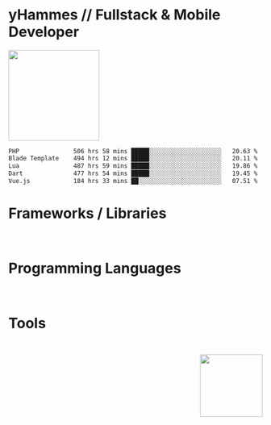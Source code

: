 <head>
    <link href="https://stackpath.bootstrapcdn.com/bootstrap/4.5.2/css/bootstrap.min.css" rel="stylesheet">
</head>

# yHammes // Fullstack & Mobile Developer
<div>
    <a href="https://github.com/yHammes">
        <img height="180em" src="https://github-readme-stats-mu-bice-13.vercel.app/api?username=yHammes&show_icons=true&theme=dark&include_all_commits=true&count_private=true" />
        <!-- <img height="180em" src="https://github-readme-stats-mu-bice-13.vercel.app/api/top-langs/?username=yHammes&layout=compact&langs_count=8&theme=dark" /> -->
</div>

<!--START_SECTION:waka-->

```txt
PHP               506 hrs 58 mins █████░░░░░░░░░░░░░░░░░░░░   20.63 %
Blade Template    494 hrs 12 mins █████░░░░░░░░░░░░░░░░░░░░   20.11 %
Lua               487 hrs 59 mins █████░░░░░░░░░░░░░░░░░░░░   19.86 %
Dart              477 hrs 54 mins █████░░░░░░░░░░░░░░░░░░░░   19.45 %
Vue.js            184 hrs 33 mins ██░░░░░░░░░░░░░░░░░░░░░░░   07.51 %
```

<!--END_SECTION:waka-->

##

# Frameworks / Libraries
<div style="margin-bottom: 10px;">
  <img src="https://img.shields.io/badge/Flutter-38B2AC?style=for-the-badge&logo=git&logoColor=white" alt="">
  <img src="https://img.shields.io/badge/Laravel-FF2D20?style=for-the-badge&logo=laravel&logoColor=white" alt="">
    
  <img src="https://img.shields.io/badge/Vue.js-35495E?style=for-the-badge&logo=vuedotjs&logoColor=4FC08D" alt="">
  <img src="https://img.shields.io/badge/Tailwind_CSS-38B2AC?style=for-the-badge&logo=tailwind-css&logoColor=white" alt="">
  <img src="https://img.shields.io/badge/Bootstrap-563D7C?style=for-the-badge&logo=bootstrap&logoColor=white" alt="">
  <img src="https://img.shields.io/badge/jQuery-0769AD?style=for-the-badge&logo=jquery&logoColor=white" alt="">
</div>

# Programming Languages
<div style="margin-bottom: 10px;">
  <img src="https://img.shields.io/badge/PHP-777BB4?style=for-the-badge&logo=php&logoColor=white" alt="">
  <img src="https://img.shields.io/badge/Dart-38B2AC?style=for-the-badge&logo=git&logoColor=white" alt="">
  <img src="https://img.shields.io/badge/python-3670A0?style=for-the-badge&logo=python&logoColor=ffdd54" alt="">
  <img src="https://img.shields.io/badge/JavaScript-F7DF1E?style=for-the-badge&logo=javascript&logoColor=black" alt="">
  <img src="https://img.shields.io/badge/Lua-2C2D72?style=for-the-badge&logo=lua&logoColor=white" alt="">
</div>

# Tools
<div style="margin-bottom: 10px;">
  <img src="https://img.shields.io/badge/HTML5-E34F26?style=for-the-badge&logo=html5&logoColor=white" alt="">
  <img src="https://img.shields.io/badge/CSS3-1572B6?style=for-the-badge&logo=css3&logoColor=white" alt="">

  <img src="https://img.shields.io/badge/MySQL-00000F?style=for-the-badge&logo=mysql&logoColor=white" alt="">
  <img src="https://img.shields.io/badge/SQLite-07405E?style=for-the-badge&logo=sqlite&logoColor=whit" alt="">

  <img src="https://img.shields.io/badge/GIT-E44C30?style=for-the-badge&logo=git&logoColor=white" alt="">
  <img src="https://img.shields.io/badge/docker-257bd6?style=for-the-badge&logo=docker&logoColor=white" alt="">
  <img src="https://img.shields.io/badge/-RabbitMQ-FF6600?style=for-the-badge&logo=rabbitmq&logoColor=white" alt="">
  <img src="" alt="">
</div>

<div style="margin-bottom: 10px;">
    <img align="right" src="https://i.imgur.com/GeyXX4x.gif" height="124px" width="124px">
</div>
